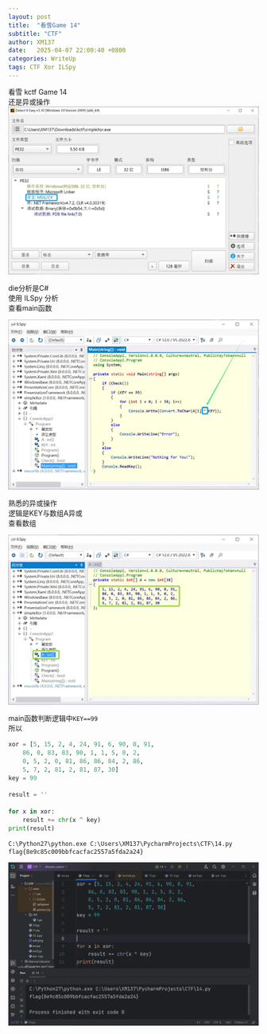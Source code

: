 ```yaml
---
layout: post
title:  "看雪Game 14"
subtitle: "CTF"
author: XM137
date:   2025-04-07 22:00:40 +0800
categories: WriteUp
tags: CTF Xor ILSpy
---
```


看雪 kctf Game 14<br>
还是异或操作
![](/assets/NetSec/20250407/die.png)

die分析是C#<br>
使用 ILSpy 分析<br>
查看main函数

![](/assets/NetSec/20250407/ILSpy.png)

熟悉的异或操作<br>
逻辑是KEY与数组A异或<br>
查看数组

![](/assets/NetSec/20250407/ILSpy-List.png)

main函数判断逻辑中`KEY==99`<br>
所以

```Python
xor = [5, 15, 2, 4, 24, 91, 6, 90, 0, 91,
	86, 0, 83, 83, 90, 1, 1, 5, 0, 2,
	0, 5, 2, 0, 81, 86, 86, 84, 2, 86,
	5, 7, 2, 81, 2, 81, 87, 30]
key = 99

result = ''

for x in xor:
    result += chr(x ^ key)
print(result)
```

```CLI
C:\Python27\python.exe C:\Users\XM137\PycharmProjects\CTF\14.py 
flag{8e9c85c009bbfcacfac2557a5fda2a24}
```

![](/assets/NetSec/20250407/14.png)